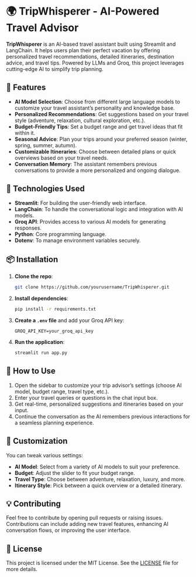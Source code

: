 # 🌍 **TripWhisperer** - AI-Powered Travel Advisor

**TripWhisperer** is an AI-based travel assistant built using Streamlit and LangChain. It helps users plan their perfect vacation by offering personalized travel recommendations, detailed itineraries, destination advice, and travel tips. Powered by LLMs and Groq, this project leverages cutting-edge AI to simplify trip planning.

## 🚀 **Features**
- **AI Model Selection**: Choose from different large language models to customize your travel assistant’s personality and knowledge base.
- **Personalized Recommendations**: Get suggestions based on your travel style (adventure, relaxation, cultural exploration, etc.).
- **Budget-Friendly Tips**: Set a budget range and get travel ideas that fit within it.
- **Seasonal Advice**: Plan your trips around your preferred season (winter, spring, summer, autumn).
- **Customizable Itineraries**: Choose between detailed plans or quick overviews based on your travel needs.
- **Conversation Memory**: The assistant remembers previous conversations to provide a more personalized and ongoing dialogue.

## 🔧 **Technologies Used**
- **Streamlit**: For building the user-friendly web interface.
- **LangChain**: To handle the conversational logic and integration with AI models.
- **Groq API**: Provides access to various AI models for generating responses.
- **Python**: Core programming language.
- **Dotenv**: To manage environment variables securely.

## 📦 **Installation**

1. **Clone the repo**:
    ```bash
    git clone https://github.com/yourusername/TripWhisperer.git
    ```

2. **Install dependencies**:
    ```bash
    pip install -r requirements.txt
    ```

3. **Create a `.env` file** and add your Groq API key:
    ```
    GROQ_API_KEY=your_groq_api_key
    ```

4. **Run the application**:
    ```bash
    streamlit run app.py
    ```

## 🎯 **How to Use**
1. Open the sidebar to customize your trip advisor’s settings (choose AI model, budget range, travel type, etc.).
2. Enter your travel queries or questions in the chat input box.
3. Get real-time, personalized suggestions and itineraries based on your input.
4. Continue the conversation as the AI remembers previous interactions for a seamless planning experience.

## 🤖 **Customization**
You can tweak various settings:
- **AI Model**: Select from a variety of AI models to suit your preference.
- **Budget**: Adjust the slider to fit your budget range.
- **Travel Type**: Choose between adventure, relaxation, luxury, and more.
- **Itinerary Style**: Pick between a quick overview or a detailed itinerary.

## 💡 **Contributing**
Feel free to contribute by opening pull requests or raising issues. Contributions can include adding new travel features, enhancing AI conversation flows, or improving the user interface.

## 📄 **License**
This project is licensed under the MIT License. See the [LICENSE](LICENSE) file for more details.
